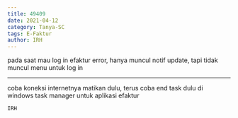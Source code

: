 ```yaml
---
title: 49409
date: 2021-04-12
category: Tanya-SC
tags: E-Faktur
author: IRH
---
```


pada saat mau log in efaktur error, hanya muncul notif update, tapi tidak muncul menu untuk log in

---

coba koneksi internetnya matikan dulu, terus coba end task dulu di windows task manager untuk aplikasi efaktur

`IRH`
